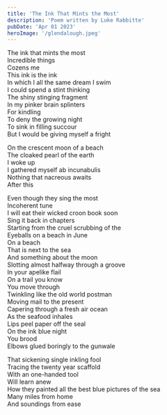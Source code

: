 ```yaml
---
title: 'The Ink That Mints the Most'
description: 'Poem written by Luke Rabbitte'
pubDate: 'Apr 01 2023'
heroImage: '/glendalough.jpeg'
---
```


The ink that mints the most  
Incredible things  
Cozens me  
This ink is the ink  
In which I all the same dream I swim  
I could spend a stint thinking  
The shiny stinging fragment  
In my pinker brain splinters  
For kindling  
To deny the growing night  
To sink in filling succour  
But I would be giving myself a fright  

On the crescent moon of a beach  
The cloaked pearl of the earth  
I woke up  
I gathered myself ab incunabulis  
Nothing that nacreous awaits  
After this  

Even though they sing the most  
Incoherent tune  
I will eat their wicked croon book soon  
Sing it back in chapters  
Starting from the cruel scrubbing of the  
Eyeballs on a beach in June  
On a beach  
That is next to the sea  
And something about the moon  
Slotting almost halfway through a groove  
In your apelike flail  
On a trail you know  
You move through  
Twinkling like the old world postman  
Moving mail to the present  
Capering through a fresh air ocean  
As the seafood inhales  
Lips peel paper off the seal  
On the ink blue night  
You brood  
Elbows glued boringly to the gunwale  

That sickening single inkling fool  
Tracing the twenty year scaffold  
With an one-handed tool  
Will learn anew  
How they painted all the best blue pictures of the sea  
Many miles from home  
And soundings from ease  
